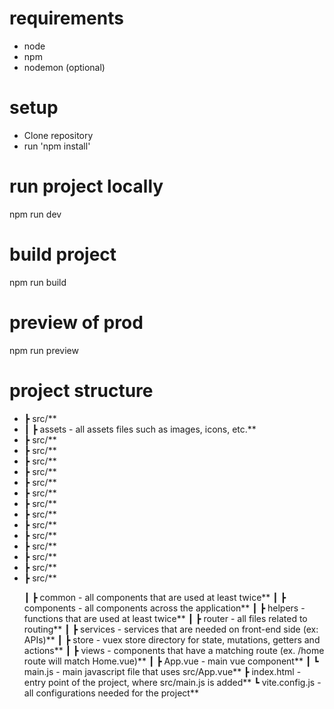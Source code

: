 # requirements

- node
- npm
- nodemon (optional)

# setup

- Clone repository
- run 'npm install'

# run project locally

npm run dev

# build project

npm run build

# preview of prod

npm run preview

# project structure

<ul>

<li> ┣ src/** </li>
<li> ┃ ┣ assets - all assets files such as images, icons, etc.** </li>
<li> ┣ src/** </li>
<li> ┣ src/** </li>
<li> ┣ src/** </li>
<li> ┣ src/** </li>
<li> ┣ src/** </li>
<li> ┣ src/** </li>
<li> ┣ src/** </li>
<li> ┣ src/** </li>
<li> ┣ src/** </li>
<li> ┣ src/** </li>
<li> ┣ src/** </li>
<li> ┣ src/** </li>
<li> ┣ src/** </li>
<li> ┣ src/** </li>

┃ ┣ common - all components that are used at least twice**
┃ ┣ components - all components across the application**
┃ ┣ helpers - functions that are used at least twice**
┃ ┣ router - all files related to routing**
┃ ┣ services - services that are needed on front-end side (ex: APIs)**
┃ ┣ store - vuex store directory for state, mutations, getters and actions**
┃ ┣ views - components that have a matching route (ex. /home route will match Home.vue)**
┃ ┣ App.vue - main vue component**
┃ ┗ main.js - main javascript file that uses src/App.vue**
┣ index.html - entry point of the project, where src/main.js is added**
┗ vite.config.js - all configurations needed for the project\*\*
